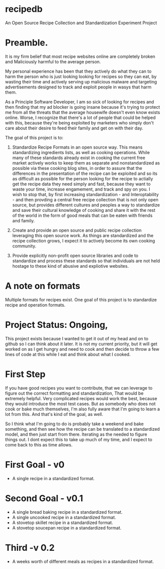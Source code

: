 # recipedb
An Open Source Recipe Collection and Standardization Experiment Project

# Preamble.
It is my firm belief that most recipe websites online are completely broken and Maliciously harmful to the average person.

My personal experience has been that they actively do what they can to harm the person who is just looking looking for recipes so they can eat, by wasting their time and actively serving up malicious malware and targeting advertisements designed to track and exploit people in wasys that harm them.

As a Principle Software Developer, I am so sick of looking for recipes and then finding that my ad blocker is going insane because it's trying to protect me from all the threats that the average housewife doesn't even know exists online. Worse, I recognize that there's a lot of people that could be helped with this, because they're being exploited by marketers who simply don't care about their desire to feed their family and get on with their day.

The goal of this project is to:

1. Standardize Recipe Formats in an open source way. This means standardizing ingredients lists, as well as cooking operations. While many of these standards already exist in cooking the current free market actively works to keep them as separate and nonstandardized as possible via these cooking blog sites, in order to assure that the differences in the presentation of the recipe can be exploited and so its as difficult as possible for the person looking for the recipe to actially get the recipe data they need simply and fast, because they want to waste your time, increase engamement, and track and spy on you. I wish to stop that, by first increasing standardization - and Interoptability - and then provding a central free recipe collection that is not only open source, but provides different cultures and peoples a way to standardize and save their cultural knowledge of cooking and share it with the rest of the world in the form of good meals that can be eaten with friends and family.

2. Create and provide an open source and public recipe collection leveraging this open source  work. As things are standardized and the recipe collection grows, I expect it to actively become its own cooking community.

3. Provide explicitly non-profit open source libraries and code to standardize and process these standards so that individuals are not held hostage to these kind of abusive and expliotive websites.

# A note on formats
Multiple formats for recipes exist. One goal of this project is to standardize recipe and operation formats.

# Project Status: Ongoing, 
This project exists because I wanted to get it out of my head and on to github so I can think about it later. It is not my current priority, but it will get worked on as I get hungry and need to cook and then decide to throw a few lines of code at this while I eat and think about what I cooked.

# First Step
If you have good recipes you want to contribute, that we can leverage to figure out the correct formatting and standardization, That would be extremely helpful. Very complicated recipes would work the best, because they would introduce the most test cases. But as somebody who does not cook or bake much themselves, I'm also fully aware that I'm going to learn a lot from this. And that's kind of the goal, as well.

So I think what I'm going to do is probably take a weekend and bake something, and then see how the recipe can be translated to a standardized model, and then just start from there. Iterating as the needed to figure things out. I dont expect this to take up much of my time, and I expect to come back to this as time allows.

# First Goal - v0
- A single recipe in a standardized format.

# Second Goal - v0.1 
- A single bread baking recipe in a standardized format.
- A single uncooked recipe in a standardized format.
- A stovetop skillet recipe in a standardized format.
- A stovetop soucepan recipe in a standardized format.

# Third -v 0.2
- A weeks worth of different meals as recipes in a standardized format.
